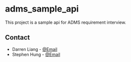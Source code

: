 # adms_sample_api
This project is a sample api for ADMS requirement interview.


## Contact
- Darren Liang - [@Email](mailto:darrrenliang@gmail.com)
- Stephen Hung - [@Email](mailto:shung1209@gmail.com)

